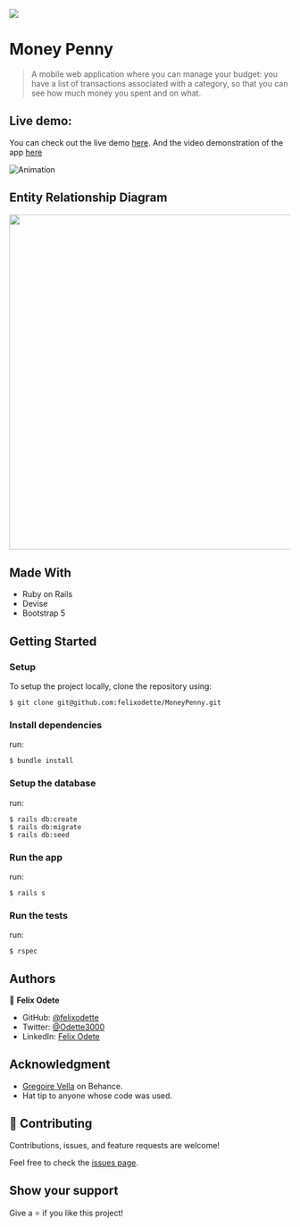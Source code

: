 ![](https://img.shields.io/badge/Microverse-blueviolet)

# Money Penny

> A mobile web application where you can manage your budget: you have a list of transactions associated with a category, so that you can see how much money you spent and on what.

## Live demo:
You can check out the live demo [here](https://evening-caverns-46069.herokuapp.com).
And the video demonstration of the app [here](https://www.loom.com/share/a6b2675bfe30498b8c5ec7e3a660d6c2)

![Animation](https://user-images.githubusercontent.com/50721479/190150479-bc759674-9c64-45c2-8fb2-f2b08507d049.gif)

## Entity Relationship Diagram
<img src="https://user-images.githubusercontent.com/50721479/190148367-be9ac1c0-2d96-4049-aea3-8e5d75c1f5fa.png" width="600">

## Made With

- Ruby on Rails
- Devise
- Bootstrap 5

## Getting Started

### Setup

To setup the project locally, clone the repository using:

```
$ git clone git@github.com:felixodette/MoneyPenny.git
```

### Install dependencies
run:
```
$ bundle install
```

### Setup the database
run:
```
$ rails db:create
$ rails db:migrate
$ rails db:seed
```

### Run the app
run:
```
$ rails s
```

### Run the tests
run:
```
$ rspec
```

## Authors

👤 **Felix Odete**

- GitHub: [@felixodette](https://github.com/felixodette)
- Twitter: [@Odette3000](https://twitter.com/Odette3000)
- LinkedIn: [Felix Odete](https://www.linkedin.com/in/felixodete/)

## Acknowledgment
- [Gregoire Vella](https://www.behance.net/gregoirevella) on Behance.
- Hat tip to anyone whose code was used.

## 🤝 Contributing

Contributions, issues, and feature requests are welcome!

Feel free to check the [issues page](../../issues/).

## Show your support

Give a ⭐️ if you like this project!